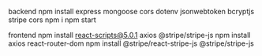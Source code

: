 backend
npm install express mongoose cors dotenv jsonwebtoken bcryptjs stripe cors
npm i
npm start

frontend
npm install react-scripts@5.0.1 axios @stripe/stripe-js 
npm install axios react-router-dom
npm install @stripe/react-stripe-js @stripe/stripe-js